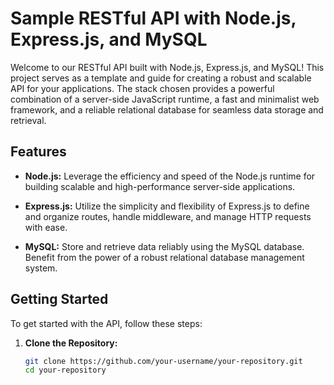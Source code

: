 # Sample RESTful API with Node.js, Express.js, and MySQL

Welcome to our RESTful API built with Node.js, Express.js, and MySQL! This project serves as a template and guide for creating a robust and scalable API for your applications. The stack chosen provides a powerful combination of a server-side JavaScript runtime, a fast and minimalist web framework, and a reliable relational database for seamless data storage and retrieval.

## Features

- **Node.js:** Leverage the efficiency and speed of the Node.js runtime for building scalable and high-performance server-side applications.

- **Express.js:** Utilize the simplicity and flexibility of Express.js to define and organize routes, handle middleware, and manage HTTP requests with ease.

- **MySQL:** Store and retrieve data reliably using the MySQL database. Benefit from the power of a robust relational database management system.

## Getting Started

To get started with the API, follow these steps:

1. **Clone the Repository:**
   ```bash
   git clone https://github.com/your-username/your-repository.git
   cd your-repository
   ```


